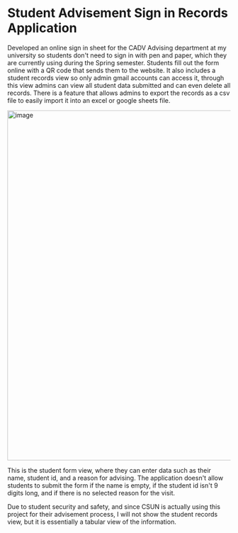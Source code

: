 # Student Advisement Sign in Records Application

Developed an online sign in sheet for the CADV Advising department at my university so students don't need to sign in with pen and paper, which they are currently using during the Spring semester. Students fill out the form online with a QR code that sends them to the website. It also includes a student records view so only admin gmail accounts can access it, through this view admins can view all student data submitted and can even delete all records. There is a feature that allows admins to export the records as a csv file to easily import it into an excel or google sheets file.

<img width="790" alt="image" src="https://user-images.githubusercontent.com/51735830/218007164-f0a46163-83aa-4bd1-8af2-cb26b6836b96.png">

This is the student form view, where they can enter data such as their name, student id, and a reason for advising. The application doesn't allow students to submit the form if the name is empty, if the student id isn't 9 digits long, and if there is no selected reason for the visit.

Due to student security and safety, and since CSUN is actually using this project for their advisement process, I will not show the student records view, but it is essentially a tabular view of the information.
